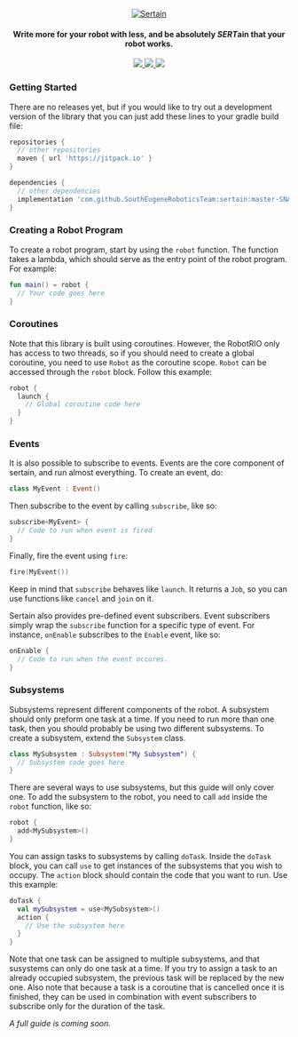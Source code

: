 <p align="center">
  <a href="#">
    <img alt="Sertain" src="https://i.imgur.com/zd0squD.png" />
  </a>
</p>

<h4 align="center">
  Write more for your robot with less, and be absolutely <i>SERT</i>ain that your robot works.
</h4>

<p align="center">
  <a href="https://travis-ci.org/SouthEugeneRoboticsTeam/sertain">
    <img src="https://img.shields.io/travis/SouthEugeneRoboticsTeam/sertain/master?style=flat-square" />
  </a>
  
  <a href="https://jitpack.io/#SouthEugeneRoboticsTeam/sertain">
    <img src="https://img.shields.io/jitpack/v/github/SouthEugeneRoboticsTeam/sertain?style=flat-square" />
  </a>
  
  <a href="https://sert2521.org">
    <img src="https://img.shields.io/badge/sert-2521-blueviolet?style=flat-square" />
  </a>
</p>
 
### Getting Started

There are no releases yet, but if you would like to try out a development version of the library that you can just add these lines to your gradle build file:

```gradle
repositories {
  // other repositories
  maven { url 'https://jitpack.io' }
}

dependencies {
  // other dependencies
  implementation 'com.github.SouthEugeneRoboticsTeam:sertain:master-SNAPSHOT'
}
```

### Creating a Robot Program
To create a robot program, start by using the `robot` function. The function takes a lambda, which should serve as the entry point of the robot program. For example:

```kotlin
fun main() = robot {
  // Your code goes here
}
```

### Coroutines

Note that this library is built using coroutines. However, the RobotRIO only has access to two threads, so if you should need to create a global coroutine, you need to use `Robot` as the coroutine scope. `Robot` can be accessed through the `robot` block. Follow this example:

```kotlin
robot {
  launch {
    // Global coroutine code here
  }
}
```

### Events

It is also possible to subscribe to events. Events are the core component of sertain, and run almost everything. To create an event, do:

```kotlin
class MyEvent : Event()
```

Then subscribe to the event by calling `subscribe`, like so:

```kotlin
subscribe<MyEvent> {
  // Code to run when event is fired
}
```

Finally, fire the event using `fire`:

```kotlin
fire(MyEvent())
```
Keep in mind that `subscribe` behaves like `launch`. It returns a `Job`, so you can use functions like `cancel` and `join` on it.

Sertain also provides pre-defined event subscribers. Event subscribers simply wrap the `subscribe` function for a specific type of event. For instance, `onEnable` subscribes to the `Enable` event, like so:

```kotlin
onEnable {
  // Code to run when the event occures.
}
```

### Subsystems

Subsystems represent different components of the robot. A subsystem should only preform one task at a time. If you need to run more than one task, then you should probably be using two different subsystems. To create a subsystem, extend the `Subsystem` class.

```kotlin
class MySubsystem : Subsystem("My Subsystem") {
  // Subsystem code goes here
}
```

There are several ways to use subsystems, but this guide will only cover one. To add the subsystem to the robot, you need to call `add` inside the `robot` function, like so:

```kotlin
robot {
  add<MySubsystem>()
}
```
 
You can assign tasks to subsystems by calling `doTask`. Inside the `doTask` block, you can call `use` to get instances of the subsystems that you wish to occupy. The `action` block should contain the code that you want to run. Use this example:

```kotlin
doTask {
  val mySubsystem = use<MySubsystem>()
  action {
    // Use the subsystem here
  }
}
```

Note that one task can be assigned to multiple subsystems, and that susystems can only do one task at a time. If you try to assign a task to an already occupied subsystem, the previous task will be replaced by the new one. Also note that because a task is a coroutine that is cancelled once it is finished, they can be used in combination with event subscribers to subscribe only for the duration of the task.

*A full guide is coming soon.*
